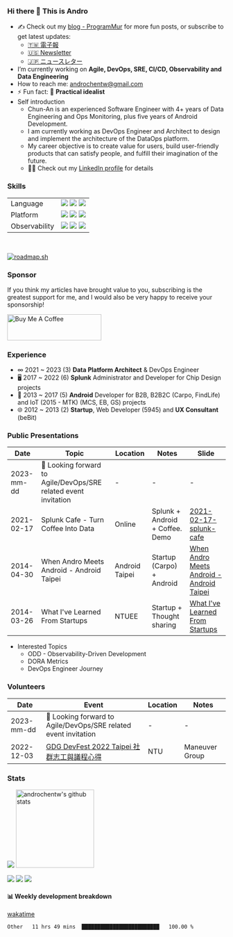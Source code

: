 ### Hi there 👋 This is Andro

* ✍️ Check out my [blog - ProgramMur](https://blog.androchen.tw/) for more fun posts, or subscribe to get latest updates:
  * [🇹🇼 電子報](https://programmuren.substack.com/)
  * [🇺🇸 Newsletter](https://programmuren.substack.com/)
  * [🇯🇵 ニュースレター](https://programmurja.substack.com/)
* I’m currently working on **Agile, DevOps, SRE, CI/CD, Observability and Data Engineering**
* How to reach me: androchentw@gmail.com
* ⚡ Fun fact: 🚀 **Practical idealist**
* Self introduction
  * Chun-An is an experienced Software Engineer with 4+ years of Data Engineering and Ops Monitoring, plus five years of Android Development. 
  * I am currently working as DevOps Engineer and Architect to design and implement the architecture of the DataOps platform.
  * My career objective is to create value for users, build user-friendly products that can satisfy people, and fulfill their imagination of the future.
  * 👨‍💻 Check out my [LinkedIn profile](https://www.linkedin.com/in/androchen/) for details

### Skills

<table>
  <tr>
    <td>Language</td>
    <td>
<!--      <img src="https://skillicons.dev/icons?i=java,py,bash" /> -->
     <img src="https://img.shields.io/badge/java-%23ED8B00.svg?style=for-the-badge&logo=openjdk&logoColor=white" />
     <img src="https://img.shields.io/badge/python-3670A0?style=for-the-badge&logo=python&logoColor=ffdd54" />
     <img src="https://img.shields.io/badge/shell_script-%23121011.svg?style=for-the-badge&logo=gnu-bash&logoColor=white" />
    </td>
  </tr>
  <tr>
    <td>Platform</td>
    <td>
<!--      <img src="https://skillicons.dev/icons?i=docker,kubernetes,gcp" /> -->
     <img src="https://img.shields.io/badge/docker-%230db7ed.svg?style=for-the-badge&logo=docker&logoColor=white" />
     <img src="https://img.shields.io/badge/kubernetes-%23326ce5.svg?style=for-the-badge&logo=kubernetes&logoColor=white" />
     <img src="https://img.shields.io/badge/GoogleCloud-%234285F4.svg?style=for-the-badge&logo=google-cloud&logoColor=white" />
    </td>
  </tr> 
  <tr>
    <td>Observability</td>
    <td>
<!--      <img src="https://skillicons.dev/icons?i=splunk,grafana,prometheus" />      -->
     <img src="https://img.shields.io/badge/splunk-%23000000.svg?style=for-the-badge&logo=splunk&logoColor=white" />
     <img src="https://img.shields.io/badge/grafana-%23F46800.svg?style=for-the-badge&logo=grafana&logoColor=white" />
     <img src="https://img.shields.io/badge/Prometheus-E6522C?style=for-the-badge&logo=Prometheus&logoColor=white" />
    </td>
  </tr>
</table>
<br>

[![roadmap.sh](https://api.roadmap.sh/v1-badge/tall/6525010153c920241bc366f7?variant=dark)](https://roadmap.sh)

### Sponsor

If you think my articles have brought value to you, subscribing is the greatest support for me, and I would also be very happy to receive your sponsorship!

<a href="https://www.buymeacoffee.com/androchentw" target="_blank"><img src="https://cdn.buymeacoffee.com/buttons/v2/default-yellow.png" alt="Buy Me A Coffee" style="height: 60px !important;width: 217px !important;" ></a>


### Experience

* ∞ 2021 ~ 2023 (3) **Data Platform Architect** & DevOps Engineer
* 🖥 2017 ~ 2022 (6) **Splunk** Administrator and Developer for Chip Design projects
* 📱 2013 ~ 2017 (5) **Android** Developer for B2B, B2B2C (Carpo, FindLife) and IoT (2015 - MTK) (MCS, EB, GS) projects
* 🌐 2012 ~ 2013 (2) **Startup**, Web Developer (5945) and **UX Consultant** (beBit)


### Public Presentations

| Date | Topic | Location | Notes | Slide |
| ---- | ----- | -------- | ----- | ----- |
| 2023-mm-dd | 🙋 Looking forward to Agile/DevOps/SRE related event invitation | - | - | - |
| 2021-02-17 | Splunk Cafe - Turn Coffee Into Data | Online | Splunk + Android + Coffee. Demo | [2021-02-17-splunk-cafe] |
| 2014-04-30 | When Andro Meets Android - Android Taipei | Android Taipei | Startup (Carpo) + Android | [When Andro Meets Android - Android Taipei] |
| 2014-03-26 | What I've Learned From Startups | NTUEE | Startup + Thought sharing | [What I've Learned From Startups] |

[2021-02-17-splunk-cafe]: https://speakerdeck.com/androchentw/2021-02-17-splunk-cafe
[When Andro Meets Android - Android Taipei]: https://speakerdeck.com/androchentw/when-andro-meets-android-android-taipei
[What I've Learned From Startups]: https://speakerdeck.com/androchentw/what-ive-learned-from-startups

* Interested Topics
  * ODD - Observability-Driven Development
  * DORA Metrics
  * DevOps Engineer Journey


### Volunteers

| Date | Event | Location | Notes | 
| ---- | ----- | -------- | ----- | 
| 2023-mm-dd | 🙋 Looking forward to Agile/DevOps/SRE related event invitation | - | - | 
| 2022-12-03 | [GDG DevFest 2022 Taipei 社群志工與議程心得] | NTU | Maneuver Group | 

[GDG DevFest 2022 Taipei 社群志工與議程心得]: https://blog.androchen.tw/gdg-devfest-2022-taipei/

### Stats

<img src="https://github-profile-trophy.vercel.app/?username=androchentw&theme=nord&no-frame=true&row=1&column=6" />

<a href="https://github.com/androchentw">
  <img height="180em" src="https://github-readme-stats.vercel.app/api?username=androchentw&show_icons=true&theme=tokyonight&count_private=true" alt="androchentw's github stats" />
</a>

![](http://github-profile-summary-cards.vercel.app/api/cards/profile-details?username=androchentw&theme=solarized_dark)
![](http://github-profile-summary-cards.vercel.app/api/cards/repos-per-language?username=androchentw&theme=solarized_dark)
![](http://github-profile-summary-cards.vercel.app/api/cards/productive-time?username=androchentw&theme=solarized_dark&utcOffset=8)


#### 📊 Weekly development breakdown

[wakatime](https://wakatime.com/dashboard)

<!--START_SECTION:waka-->

```txt
Other   11 hrs 49 mins  █████████████████████████   100.00 %
```

<!--END_SECTION:waka-->

<!--
**androchentw/androchentw** is a ✨ _special_ ✨ repository because its `README.md` (this file) appears on your GitHub profile.

- 🔭 I’m currently working on ...
- 🌱 I’m currently learning ...
- 👯 I’m looking to collaborate on ...
- 🤔 I’m looking for help with ...
- 💬 Ask me about ...
- 📫 How to reach me: ...
- 😄 Pronouns: ...
- ⚡ Fun fact: ...
-->

